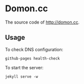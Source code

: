 # Domon.cc

The source code of http://domon.cc.

## Usage

To check DNS configuration:

    github-pages health-check

To start the server:

    jekyll serve -w

